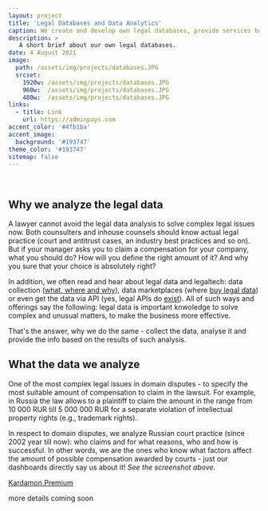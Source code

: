 ```yaml
---
layout: project
title: 'Legal Databases and Data Analytics'
caption: We create and develop own legal databases, provide services based on them. Help others to do the same.
description: >
   A short brief about our own legal databases.  
date: 4 August 2021
image: 
  path: /assets/img/projects/databases.JPG
  srcset: 
    1920w: /assets/img/projects/databases.JPG
    960w:  /assets/img/projects/databases.JPG
    480w:  /assets/img/projects/databases.JPG
links:
  - title: Link
    url: https://adminpays.com
accent_color: '#4fb1ba'
accent_image:
  background: '#193747'
theme_color: '#193747'
sitemap: false
---
```


<br/>

## Why we analyze the legal data

A lawyer cannot avoid the legal data analysis to solve complex legal issues now. Both counsulters and inhouse counsels should know actual legal practice (court and antitrust cases, an industry best practices and so on). But if your manager asks you to claim a compensation for your company, what you should do? How will you define the right amount of it? And why you sure that your choice is absolutely right?

In addition, we often read and hear about legal data and legaltech: data collection ([what, where and why](https://www.legaltechnologist.co.uk/legal-data-what-where-and-why/)), data marketplaces (where [buy legal data](https://datarade.ai/data-categories/legal-data)) or even get the data via API (yes, legal APIs do [exist](https://legal.thomsonreuters.com/en/products/legal-api)). All of such ways and offerings say the following: legal data is important knwoledge to solve complex and unusual matters, to make the business more effective.

That's the answer, why we do the same - collect the data, analyse it and provide the info based on the results of such analysis.

## What the data we analyze

One of the most complex legal issues in domain disputes - to specify the most suitable amount of compensation to claim in the lawsuit. For example, in Russia the law allows to a plaintiff to claim the amount in the range from 10 000 RUR till 5 000 000 RUR for a separate violation of intellectual property rights (e.g., trademark rights).

In respect to domain disputes, we analyze Russian court practice (since 2002 year till now): who claims and for what reasons, who and how is successful. In other words, we are the ones who know what factors affect the amount of possible compensation awarded by courts - just our dashboards directly say us about it! _See the screenshot above._



[Kardamon.Premium](https://github.com/xCounsel/kardamon/tree/master/English/premium) <br/>

more details coming soon
